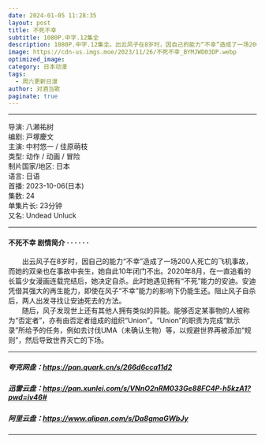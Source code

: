 ```yaml
---
date: 2024-01-05 11:28:35
layout: post
title: 不死不幸
subtitle: 1080P.中字.12集全
description: 1080P.中字.12集全。出云风子在8岁时，因自己的能力“不幸”造成了一场200人死亡的飞机事故，而她的双亲也在事故中丧生，她自此10年闭门不出。2020年8月，在一直追看的长篇少女漫画连载完结后，她决定自杀。此时她遇见拥有“不死”能力的安迪...
image: https://cdn-us.imgs.moe/2023/11/26/不死不幸_BYMJWD03DP.webp
optimized_image: 
category: 日本动漫
tags:
  - 周六更新日漫
author: 对酒当歌
paginate: true
---
```



---

导演: 八濑祐树  
编剧: 戸塚慶文  
主演: 中村悠一 / 佳原萌枝  
类型: 动作 / 动画 / 冒险  
制片国家/地区: 日本  
语言: 日语  
首播: 2023-10-06(日本)  
集数: 24  
单集片长: 23分钟  
又名: Undead Unluck  

---

#### 不死不幸 剧情简介 · · · · · ·

　　出云风子在8岁时，因自己的能力“不幸”造成了一场200人死亡的飞机事故，而她的双亲也在事故中丧生，她自此10年闭门不出。2020年8月，在一直追看的长篇少女漫画连载完结后，她决定自杀。此时她遇见拥有“不死”能力的安迪。安迪凭借其强大的再生能力，即使在风子“不幸”能力的影响下仍能生还。阻止风子自杀后，两人出发寻找让安迪死去的方法。  
　　随后，风子发现世上还有其他人拥有类似的异能。能够否定某事物的人被称为“否定者”，亦有由否定者组成的组织“Union”。“Union”的职责为完成“默示录”所给予的任务，例如去讨伐UMA（未确认生物）等，以规避世界再被添加“规则”，然后导致世界灭亡的下场。

---

##### 夸克网盘：<https://pan.quark.cn/s/266d6cca11d2>

##### 迅雷云盘：<https://pan.xunlei.com/s/VNnO2nRM033Ge88FC4P-h5kzA1?pwd=iv46#>

##### 阿里云盘：<https://www.alipan.com/s/Da8gmaGWbJy>

---
